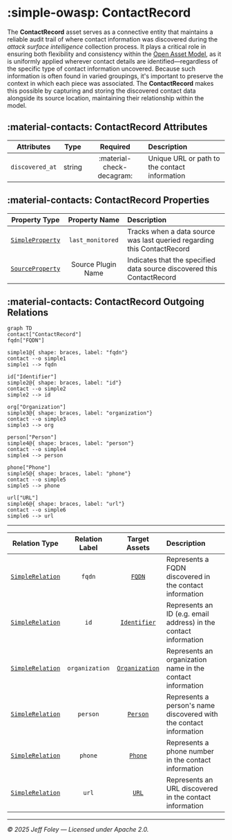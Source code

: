 # :simple-owasp: ContactRecord

The **ContactRecord** asset serves as a connective entity that maintains a reliable audit trail of where contact information was discovered during the *attack surface intelligence* collection process. It plays a critical role in ensuring both flexibility and consistency within the [Open Asset Model](https://github.com/owasp-amass/open-asset-model), as it is uniformly applied wherever contact details are identified—regardless of the specific type of contact information uncovered. Because such information is often found in varied groupings, it's important to preserve the context in which each piece was associated. The **ContactRecord** makes this possible by capturing and storing the discovered contact data alongside its source location, maintaining their relationship within the model.

## :material-contacts: ContactRecord Attributes

| Attributes       | Type      | Required   | Description  |
| :--------------: | :-------: | :--------: | :----------- |
| `discovered_at` | string | :material-check-decagram: | Unique URL or path to the contact information |

## :material-contacts: ContactRecord Properties

| Property Type       | Property Name       | Description   |
| :-----------------: | :-----------------: | :------------ |
| [`SimpleProperty`](../properties/simple_property.md) | `last_monitored` | Tracks when a data source was last queried regarding this ContactRecord |
| [`SourceProperty`](../properties/source_property.md) | Source Plugin Name | Indicates that the specified data source discovered this ContactRecord |

## :material-contacts: ContactRecord Outgoing Relations

```mermaid
graph TD
contact["ContactRecord"]
fqdn["FQDN"]

simple1@{ shape: braces, label: "fqdn"}
contact --o simple1
simple1 --> fqdn

id["Identifier"]
simple2@{ shape: braces, label: "id"}
contact --o simple2
simple2 --> id

org["Organization"]
simple3@{ shape: braces, label: "organization"}
contact --o simple3
simple3 --> org

person["Person"]
simple4@{ shape: braces, label: "person"}
contact --o simple4
simple4 --> person

phone["Phone"]
simple5@{ shape: braces, label: "phone"}
contact --o simple5
simple5 --> phone

url["URL"]
simple6@{ shape: braces, label: "url"}
contact --o simple6
simple6 --> url
```

---

| Relation Type       | Relation Label     | Target Assets    | Description   |
| :-----------------: | :----------------: | :--------------: | :------------ |
| [`SimpleRelation`](../relations/simple_relation.md) | `fqdn` | [`FQDN`](#fqdn) | Represents a FQDN discovered in the contact information |
| [`SimpleRelation`](../relations/simple_relation.md) | `id` | [`Identifier`](#identifer) | Represents an ID (e.g. email address) in the contact information |
| [`SimpleRelation`](../relations/simple_relation.md) | `organization` | [`Organization`](#organization) | Represents an organization name in the contact information |
| [`SimpleRelation`](../relations/simple_relation.md) | `person` | [`Person`](#person) | Represents a person's name discovered with the contact information |
| [`SimpleRelation`](../relations/simple_relation.md) | `phone` | [`Phone`](#phone) | Represents a phone number in the contact information |
| [`SimpleRelation`](../relations/simple_relation.md) | `url` | [`URL`](#url) | Represents an URL discovered in the contact information |

---

*© 2025 Jeff Foley — Licensed under Apache 2.0.*